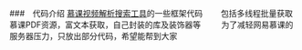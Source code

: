 ###　代码介绍
[慕课视频解析搜索工具](www.feemic.cn/mooc)的一些框架代码　　
包括多线程批量获取慕课PDF资源，富文本获取，自己封装的库及装饰器等  　　
为了减轻网易慕课的服务器压力，只放出部分代码，希望能帮到大家　　　

